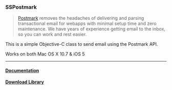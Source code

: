 ### SSPostmark

> [Postmark](http://postmarkapp.com/) removes the headaches of delivering and parsing transactional email for webapps with minimal setup time and zero maintenance. We have years of experience getting email to the inbox, so you can work and rest easier.

This is a simple Objective-C class to send email using the Postmark API.

Works on both Mac OS X 10.7 & iOS 5

***

#### [Documentation](http://sspostmark.schipp.co)

#### [Download Library](https://s3.amazonaws.com/sspostmark/SSPostmark_iOS.zip)